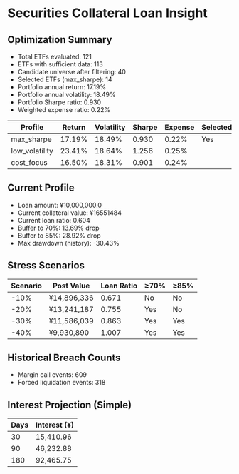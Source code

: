 # Securities Collateral Loan Insight

## Optimization Summary
- Total ETFs evaluated: 121
- ETFs with sufficient data: 113
- Candidate universe after filtering: 40
- Selected ETFs (max_sharpe): 14
- Portfolio annual return: 17.19%
- Portfolio annual volatility: 18.49%
- Portfolio Sharpe ratio: 0.930
- Weighted expense ratio: 0.22%

| Profile | Return | Volatility | Sharpe | Expense | Selected |
| --- | --- | --- | --- | --- | --- |
| max_sharpe | 17.19% | 18.49% | 0.930 | 0.22% | Yes |
| low_volatility | 23.41% | 18.64% | 1.256 | 0.25% |  |
| cost_focus | 16.50% | 18.31% | 0.901 | 0.24% |  |

## Current Profile
- Loan amount: ¥10,000,000.0
- Current collateral value: ¥16551484
- Current loan ratio: 0.604
- Buffer to 70%: 13.69% drop
- Buffer to 85%: 28.92% drop
- Max drawdown (history): -30.43%

## Stress Scenarios
| Scenario | Post Value | Loan Ratio | ≥70% | ≥85% |
| --- | --- | --- | --- | --- |
| -10% | ¥14,896,336 | 0.671 | No | No |
| -20% | ¥13,241,187 | 0.755 | Yes | No |
| -30% | ¥11,586,039 | 0.863 | Yes | Yes |
| -40% | ¥9,930,890 | 1.007 | Yes | Yes |

## Historical Breach Counts
- Margin call events: 609
- Forced liquidation events: 318

## Interest Projection (Simple)
| Days | Interest (¥) |
| --- | --- |
| 30 | 15,410.96 |
| 90 | 46,232.88 |
| 180 | 92,465.75 |
